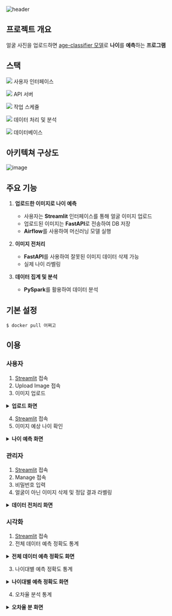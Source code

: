 ![header](https://capsule-render.vercel.app/api?type=venom&color=auto&height=300&section=header&text=Age%20Classifier&desc=DE32%203rd%20project%20TEAM2&animation=twinkling&fontSize=60&descSize=30&fontColor=000000&fontAlignY=40)

## 프로젝트 개요
얼굴 사진을 업로드하면 [age-classifier 모델](https://huggingface.co/nateraw/vit-age-classifier)로 **나이**를 **예측**하는 **프로그램**


## 스택
<img src="https://img.shields.io/badge/Streamlit-FF4B4B?style=flat&logo=Streamlit&logoColor=white"/> 사용자 인터페이스

<img src="https://img.shields.io/badge/FastAPI-009688?style=flat&logo=FastAPI&logoColor=white"/> API 서버 

<img src="https://img.shields.io/badge/Apache_Airflow-017CEE?style=flat&logo=Apache-Airflow&logoColor=white"/>  작업 스케쥴

<img src="https://img.shields.io/badge/PySpark-E25A1C?style=flat&logo=Apache-Spark&logoColor=white"/> 데이터 처리 및 분석

<img src="https://img.shields.io/badge/MariaDB-003545?style=flat&logo=mariadb&logoColor=white"/> 데이터베이스 

## 아키텍쳐 구상도
![image](https://github.com/user-attachments/assets/07992c4b-d047-4c41-9234-c64e1aac1afd)


## 주요 기능
1. **업로드한 이미지로 나이 예측**
   - 사용자는 **Streamlit** 인터페이스를 통해 얼굴 이미지 업로드
   - 업로드된 이미지는 **FastAPI**로 전송하여 DB 저장
   - **Airflow**를 사용하여 머신러닝 모델 실행

2. **이미지 전처리**
   - **FastAPI**를 사용하여 잘못된 이미지 데이터 삭제 가능
   - 실제 나이 라벨링

3. **데이터 집계 및 분석**
   - **PySpark**를 활용하여 데이터 분석

## 기본 설정
```
$ docker pull 어쩌고
```

## 이용
### 사용자
1. [Streamlit](http://54.180.238.29:8032/) 접속
2. Upload Image 접속
3. 이미지 업로드
   
<details>
  <summary><strong>업로드 화면</strong></summary>

  ![image](https://github.com/user-attachments/assets/017564f9-ecf9-49c9-83e7-1abcf9b8b66b)



</details>   

4. [Streamlit](http://54.180.238.29:8032/all) 접속
5. 이미지 예상 나이 확인
<details>
  <summary><strong>나이 예측 화면</strong></summary>

 ![image](https://github.com/user-attachments/assets/1a487d18-234a-422b-b4f5-8c1c0f499b0a)



</details> 



### 관리자
1. [Streamlit](http://54.180.238.29:8032/admin) 접속
2. Manage 접속
3. 비밀번호 입력
4. 얼굴이 아닌 이미지 삭제 및 정답 결과 라벨링
   
<details>
  <summary><strong>데이터 전처리 화면</strong></summary>

![image](https://github.com/user-attachments/assets/fdc68695-9c77-48d9-80be-92f65c0b36b4)



</details> 
 


### 시각화
1. [Streamlit](http://52.78.181.205:8032/chart) 접속
2. 전체 데이터 예측 정확도 통계

<details>
   <summary><strong>전체 데이터 예측 정확도 화면</strong></summary>

   ![image](https://github.com/user-attachments/assets/8371d49d-31f3-47dd-b844-7b60f3664346)

</details>

3. 나이대별 예측 정확도 통계

<details>
   <summary><strong>나이대별 예측 정확도 화면</strong></summary>

   ![image](https://github.com/user-attachments/assets/8371d49d-31f3-47dd-b844-7b60f3664346)

</details>

4. 오차율 분석 통계

<details>
   <summary><strong>오차율 분 화면</strong></summary>

   ![image](https://github.com/user-attachments/assets/8371d49d-31f3-47dd-b844-7b60f3664346)

</details>
